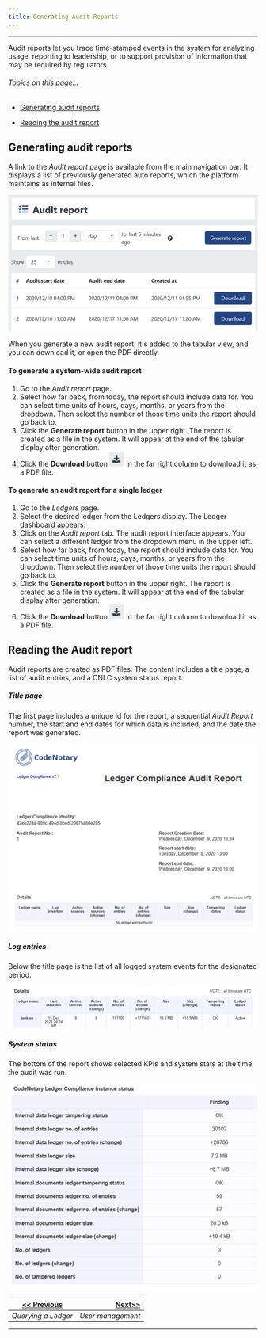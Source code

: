 ```yaml
---
title: Generating Audit Reports
---
```


-------
Audit reports let you trace time-stamped events in the system for analyzing usage, reporting to leadership, or to support provision of information that may be required by regulators.

###### _Topics on this page..._

- [Generating audit reports](help/use-audit-report#generating-audit-reports)

- [Reading the audit report](help/use-audit-report#reading-the-audit-report)

## Generating audit reports 

A link to the *Audit report* page is available from the main navigation bar. It displays a list of previously generated auto reports, which the platform maintains as internal files.

<v-img src="/alt_aud_rept_main.png" alt="" align="left"></v-img>
![](assets\images\alt_aud_rept_main.png)

When you generate a new audit report, it's added to the tabular view, and you can download it, or open the PDF directly.

#### To generate a system-wide audit report

1. Go to the *Audit report* page. 
2. Select how far back, from today, the report should include data for.  You can select time units of hours, days, months, or years from the dropdown. Then select the number of those time units the report should go back to. 
3. Click the **Generate report** button in the upper right. The report is created as a file in the system. It will appear at the end of the tabular display after generation. 
4. Click the **Download** button <v-img src="/alt_dnload_icn.png" alt=""></v-img>![](assets\images\alt_dnload_icn.png) in the far right column to download it as a PDF file.

#### To generate an audit report for a single ledger

1. Go to the *Ledgers* page. 
2. Select the desired ledger from the Ledgers display. The Ledger dashboard appears.
3. Click on the *Audit report* tab. The audit report interface appears. You can select a different ledger from the dropdown menu in the upper left.
4. Select how far back, from today, the report should include data for.  You can select time units of hours, days, months, or years from the dropdown. Then select the number of those time units the report should go back to. 
5. Click the **Generate report** button in the upper right. The report is created as a file in the system. It will appear at the end of the tabular display after generation. 
6. Click the **Download** button <v-img src="/alt_dnload_icn.png" alt=""></v-img>![](assets\images\alt_dnload_icn.png) in the far right column to download it as a PDF file. 

## Reading the Audit report

Audit reports are created as PDF files. The content includes a title page, a list of audit entries, and a CNLC system status report.

##### Title page

The first page includes a unique id for the report, a sequential *Audit Report* number, the start and end dates for which data is included, and the date the report was generated.

<v-img src="/alt_lcompli_top_rept.png" alt="" align="left"></v-img>
![](assets\images\alt_lcompli_top_rept.png)

##### Log entries

Below the title page is the list of all logged system events for the designated period. 

<v-img src="/alt_lcompli_mid_rept.png" alt="" align="left"></v-img>
![](assets\images\alt_lcompli_mid_rept.png)

##### System status

The bottom of the report shows selected KPIs and system stats at the time the audit was run.

<v-img src="/alt_lcompli_bot_rept.png" alt="" align="left"></v-img>
![](assets\images\alt_lcompli_bot_rept.png)



| [<< Previous](/help/query-ledger) | [Next>>](/help/user-management) |
| --------------------------------- | ------------------------------: |
| *Querying a Ledger*               |               *User management* |

-------


